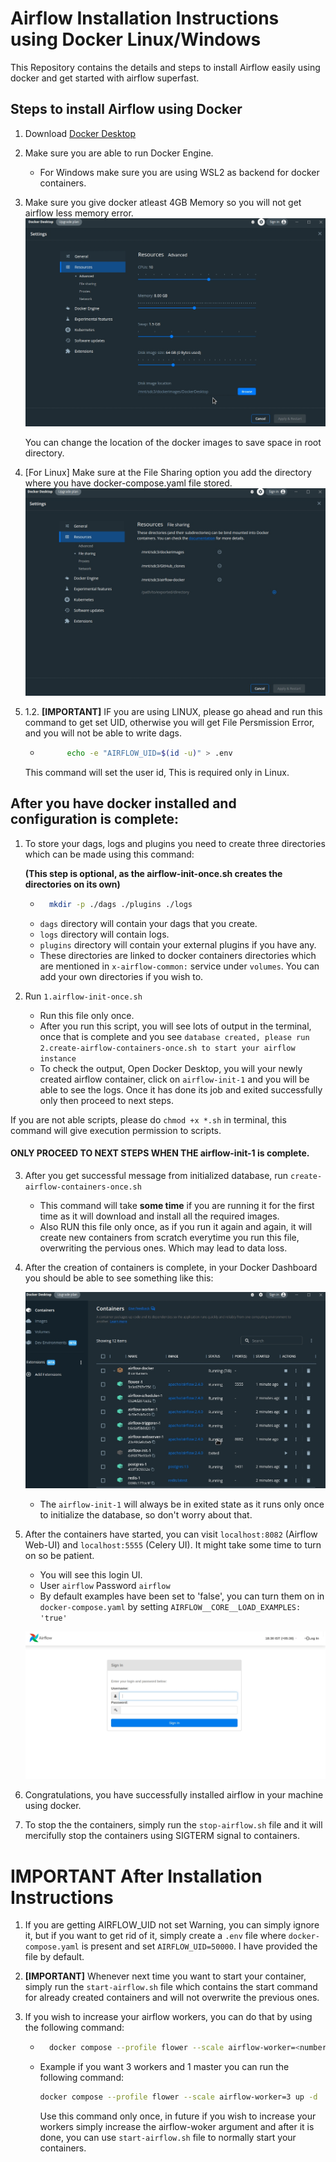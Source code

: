 # Airflow Installation Instructions using Docker Linux/Windows

This Repository contains the details and steps to install Airflow easily using docker and get started with airflow superfast.

## Steps to install Airflow using Docker

1. Download [Docker Desktop](https://www.docker.com/)

2. Make sure you are able to run Docker Engine.
    - For Windows make sure you are using WSL2 as backend for docker containers.

3. Make sure you give docker atleast 4GB Memory so you will not get airflow less memory error.
    ![Docker Config Linux Image](assets/docker-resourcer-advanced.jpg)

    You can change the location of the docker images to save space in root directory.


4. [For Linux] Make sure at the File Sharing option you add the directory where you have docker-compose.yaml file stored.
    ![File Sharing Linux Config](assets/docker-file-sharing.jpg)

5. 1.2. **[IMPORTANT]** IF you are using LINUX, please go ahead and run this command to get set UID, otherwise you will get File Persmission Error, and you will not be able to write dags.
    - ``` bash
            echo -e "AIRFLOW_UID=$(id -u)" > .env
        ```
    This command will set the user id, This is required only in Linux.

## After you have docker installed and configuration is complete:

1. To store your dags, logs and plugins you need to create three directories which can be made using this command:

    **(This step is optional, as the airflow-init-once.sh creates the directories on its own)**
    - ```bash 
        mkdir -p ./dags ./plugins ./logs
        ```
    - `dags` directory will contain your dags that you create.
    - `logs` directory will contain logs.
    - `plugins` directory will contain your external plugins if you have any.
    - These directories are linked to docker containers directories which are mentioned in `x-airflow-common:` service under `volumes`. You can add your own directories if you wish to.



2. Run `1.airflow-init-once.sh`
    - Run this file only once.
    - After you run this script, you will see lots of output in the terminal, once that is complete and you see `database created, please run 2.create-airflow-containers-once.sh to start your airflow instance`
    - To check the output, Open Docker Desktop, you will your newly created airflow container, click on `airflow-init-1` and you will be able to see the logs. Once it has done its job and exited successfully only then proceed to next steps. 

If you are not able scripts, please do `chmod +x *.sh` in terminal, this command will give execution permission to scripts.

#### ONLY PROCEED TO NEXT STEPS WHEN THE airflow-init-1 is complete.


3. After you get successful message from initialized database, run `create-airflow-containers-once.sh`
    - This command will take **some time** if you are running it for the first time as it will download and install all the required images.
    - Also RUN this file only once, as if you run it again and again, it will create new containers from scratch everytime you run this file, overwriting the pervious ones. Which may lead to data loss.

4. After the creation of containers is complete, in your Docker Dashboard you should be able to see something like this:

    ![Docker containers of Airflow](assets/airflow-docker-containers.jpg)

    - The `airflow-init-1` will always be in exited state as it runs only once to initialize the database, so don't worry about that.

5. After the containers have started, you can visit `localhost:8082` (Airflow Web-UI) and `localhost:5555` (Celery UI). It might take some time to turn on so be patient.
    - You will see this login UI.
    - User `airflow` Password `airflow`
    - By default examples have been set to 'false', you can turn them on in `docker-compose.yaml` by setting   `AIRFLOW__CORE__LOAD_EXAMPLES: 'true'`

    ![Login UI](assets/login-ui.jpg)

6. Congratulations, you have successfully installed airflow in your machine using docker. 

7. To stop the the containers, simply run the `stop-airflow.sh` file and it will mercifully stop the containers using SIGTERM signal to containers.

# IMPORTANT After Installation Instructions

1. If you are getting AIRFLOW_UID not set Warning, you can simply ignore it, but if you want to get rid of it, simply create a `.env` file where `docker-compose.yaml` is present and set `AIRFLOW_UID=50000`. I have provided the file by default. 

2. **[IMPORTANT]** Whenever next time you want to start your container, simply run the `start-airflow.sh` file which contains the start command for already created containers and will not overwrite the previous ones.

3. If you wish to increase your airflow workers, you can do that by using the following command:
    - ``` bash
        docker compose --profile flower --scale airflow-worker=<number of workers you want> up -d
        ```

    - Example if you want 3 workers and 1 master you can run the following command:
        ```bash
        docker compose --profile flower --scale airflow-worker=3 up -d
        ```
        Use this command only once, in future if you wish to increase your workers simply increase the airflow-woker argument and after it is done, you can use `start-airflow.sh` file to normally start your containers. 
